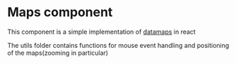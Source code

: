 # Maps component

This component is a simple implementation of [datamaps](https://github.com/markmarkoh/datamaps) in react

The utils folder contains functions for mouse event handling and positioning of the maps(zooming in particular)
